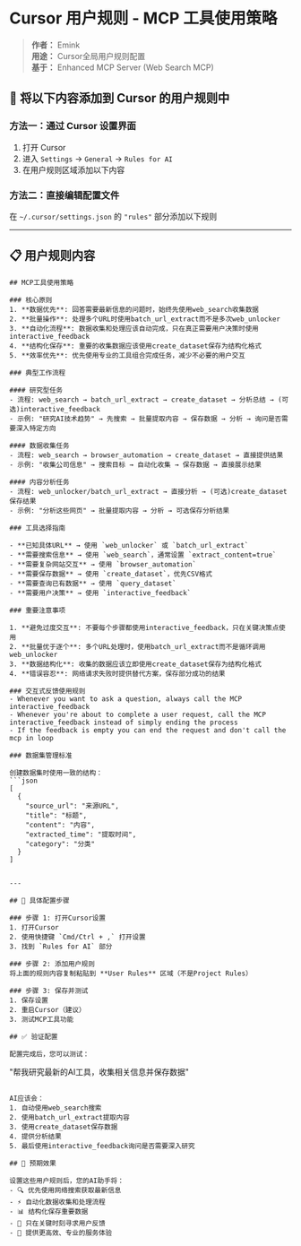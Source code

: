 # Cursor 用户规则 - MCP 工具使用策略

> **作者：** Emink  
> **用途：** Cursor全局用户规则配置  
> **基于：** Enhanced MCP Server (Web Search MCP)

## 🎯 将以下内容添加到 Cursor 的用户规则中

### 方法一：通过 Cursor 设置界面
1. 打开 Cursor
2. 进入 `Settings` → `General` → `Rules for AI`
3. 在用户规则区域添加以下内容

### 方法二：直接编辑配置文件
在 `~/.cursor/settings.json` 的 `"rules"` 部分添加以下规则

---

## 📋 用户规则内容

```
## MCP工具使用策略

### 核心原则
1. **数据优先**: 回答需要最新信息的问题时，始终先使用web_search收集数据
2. **批量操作**: 处理多个URL时使用batch_url_extract而不是多次web_unlocker  
3. **自动化流程**: 数据收集和处理应该自动完成，只在真正需要用户决策时使用interactive_feedback
4. **结构化保存**: 重要的收集数据应该使用create_dataset保存为结构化格式
5. **效率优先**: 优先使用专业的工具组合完成任务，减少不必要的用户交互

### 典型工作流程

#### 研究型任务
- 流程: web_search → batch_url_extract → create_dataset → 分析总结 → (可选)interactive_feedback
- 示例: "研究AI技术趋势" → 先搜索 → 批量提取内容 → 保存数据 → 分析 → 询问是否需要深入特定方向

#### 数据收集任务  
- 流程: web_search → browser_automation → create_dataset → 直接提供结果
- 示例: "收集公司信息" → 搜索目标 → 自动化收集 → 保存数据 → 直接展示结果

#### 内容分析任务
- 流程: web_unlocker/batch_url_extract → 直接分析 → (可选)create_dataset保存结果
- 示例: "分析这些网页" → 批量提取内容 → 分析 → 可选保存分析结果

### 工具选择指南

- **已知具体URL** → 使用 `web_unlocker` 或 `batch_url_extract`
- **需要搜索信息** → 使用 `web_search`，通常设置 `extract_content=true`
- **需要复杂网站交互** → 使用 `browser_automation`
- **需要保存数据** → 使用 `create_dataset`，优先CSV格式
- **需要查询已有数据** → 使用 `query_dataset`
- **需要用户决策** → 使用 `interactive_feedback`

### 重要注意事项

1. **避免过度交互**: 不要每个步骤都使用interactive_feedback，只在关键决策点使用
2. **批量优于逐个**: 多个URL处理时，使用batch_url_extract而不是循环调用web_unlocker
3. **数据结构化**: 收集的数据应该立即使用create_dataset保存为结构化格式
4. **错误容忍**: 网络请求失败时提供替代方案，保存部分成功的结果

### 交互式反馈使用规则
- Whenever you want to ask a question, always call the MCP interactive_feedback
- Whenever you're about to complete a user request, call the MCP interactive_feedback instead of simply ending the process
- If the feedback is empty you can end the request and don't call the mcp in loop

### 数据集管理标准

创建数据集时使用一致的结构：
```json
[
  {
    "source_url": "来源URL", 
    "title": "标题",
    "content": "内容",
    "extracted_time": "提取时间",
    "category": "分类"
  }
]
```
```

---

## 🔧 具体配置步骤

### 步骤 1: 打开Cursor设置
1. 打开Cursor
2. 使用快捷键 `Cmd/Ctrl + ,` 打开设置
3. 找到 `Rules for AI` 部分

### 步骤 2: 添加用户规则
将上面的规则内容复制粘贴到 **User Rules** 区域（不是Project Rules）

### 步骤 3: 保存并测试
1. 保存设置
2. 重启Cursor（建议）
3. 测试MCP工具功能

## ✅ 验证配置

配置完成后，您可以测试：

```
"帮我研究最新的AI工具，收集相关信息并保存数据"
```

AI应该会：
1. 自动使用web_search搜索
2. 使用batch_url_extract提取内容  
3. 使用create_dataset保存数据
4. 提供分析结果
5. 最后使用interactive_feedback询问是否需要深入研究

## 🎯 预期效果

设置这些用户规则后，您的AI助手将：
- 🔍 优先使用网络搜索获取最新信息
- ⚡ 自动化数据收集和处理流程
- 📊 结构化保存重要数据
- 💬 只在关键时刻寻求用户反馈
- 🚀 提供更高效、专业的服务体验 